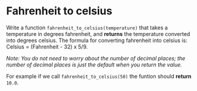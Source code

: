 # Fahrenheit to celsius

Write a function `fahrenheit_to_celsius(temperature)` that takes a temperature in degrees fahrenheit, and **returns** the temperature converted into degrees celsius.
The formula for converting fahrenheit into celsius is: Celsius = (Fahrenheit - 32) x 5/9.

*Note: You do not need to worry about the number of decimal places; the number of decimal places is just the default when you return the value.*

For example if we call `fahrenheit_to_celsius(50)` the funtion should **return** `10.0`.
